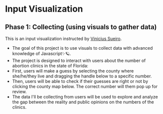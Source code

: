 # Input Visualization
## Phase 1: Collecting (using visuals to gather data)

This is an input visualization instructed by [Vinicius Sueiro](https://vsueiro.com). 

- The goal of this project is to use visuals to collect data with advanced knowledge of Javascript✨🪐.
- The project is designed to interact with users about the number of abortion clinics in the state of Florida:<br>
- First, users will make a guess by selecting the county where she/he/they live and dragging the handle below to a specific number.<br>
- Then, users will be able to check if their guesses are right or not by clicking the county map below. The correct number will them pop up for review.
- The data I'll be collecting from users will be used to explore and analyze the gap between the reality and public opinions on the numbers of the clinics.



